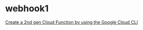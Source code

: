 # webhook1

[Create a 2nd gen Cloud Function by using the Google Cloud CLI](https://cloud.google.com/functions/docs/create-deploy-gcloud)



